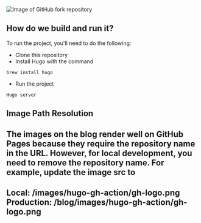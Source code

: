<p> <img src="/blog/images/hugo-gh-action/gh-logo.png" alt="Image of GitHub fork repository"/> </p>

## How do we build and run it?
To run the project, you'll need to do the following:

- Clone this repository
- Install Hugo with the command
```
brew install hugo
```
- Run the project
```
Hugo server
```

## Image Path Resolution
The images on the blog render well on GitHub Pages because they require the repository name in the URL. 
However, for local development, you need to remove the repository name. For example, update the image src to
---
Local: /images/hugo-gh-action/gh-logo.png
Production: /blog/images/hugo-gh-action/gh-logo.png
---